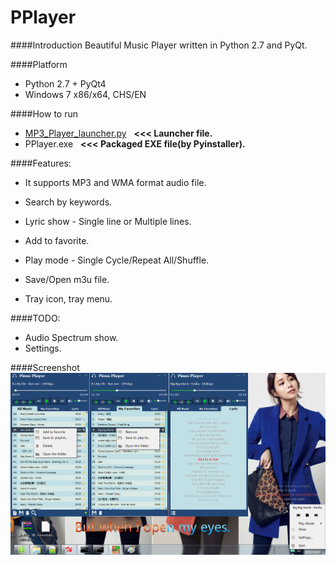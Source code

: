 # PPlayer
####Introduction
Beautiful Music Player written in Python 2.7 and PyQt.

####Platform
* Python 2.7 + PyQt4
* Windows 7 x86/x64, CHS/EN

####How to run
* <a href="https://github.com/wn0112/PPlayer/blob/master/MP3_Player_launcher.py">MP3_Player_launcher.py</a> &nbsp;  <b><<< Launcher file.</b>
* PPlayer.exe  &nbsp;&nbsp;<b><<<  Packaged EXE file(by Pyinstaller).</b>

####Features:

* It supports MP3 and WMA format audio file.

* Search by keywords.

* Lyric show - Single line or Multiple lines.

* Add to favorite.

* Play mode - Single Cycle/Repeat All/Shuffle.

* Save/Open m3u file.

* Tray icon, tray menu.

####TODO:
* Audio Spectrum show.
* Settings.

####Screenshot
![Screenshot](https://github.com/wn0112/PPlayer/blob/master/screenshot.png)
